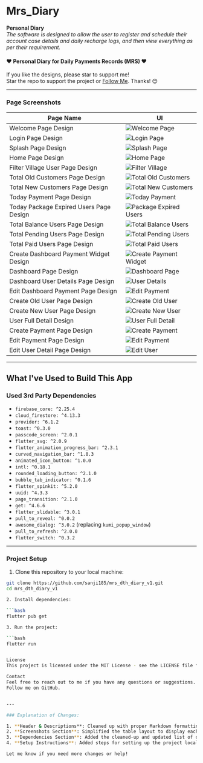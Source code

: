 # Mrs_Diary

**Personal Diary**  
_The software is designed to allow the user to register and schedule their account case details and daily recharge logs, and then view everything as per their requirement._

#### :heart: Personal Diary for Daily Payments Records (MRS) :heart:

If you like the designs, please star to support me!  
Star the repo to support the project or [Follow Me](https://github.com/sanji185). Thanks! 😊

---

### Page Screenshots

| **Page Name** | **UI** |
| ------------- | ------ |
| Welcome Page Design | ![Welcome Page](https://user-images.githubusercontent.com/59352357/110235169-a2308000-7f54-11eb-82d1-d1c81fb7c8a4.png) |
| Login Page Design | ![Login Page](https://user-images.githubusercontent.com/59352357/110235183-ac527e80-7f54-11eb-939c-5421d652fbbf.png) |
| Splash Page Design | ![Splash Page](https://user-images.githubusercontent.com/59352357/110235158-9ba20880-7f54-11eb-9aaa-0c3f11f0951f.png) |
| Home Page Design | ![Home Page](https://user-images.githubusercontent.com/59352357/110235182-abb9e800-7f54-11eb-9f59-b3ecc7085b56.png) |
| Filter Village User Page Design | ![Filter Village](https://user-images.githubusercontent.com/59352357/110235181-ab215180-7f54-11eb-9bf0-9b908a19ba6b.png) |
| Total Old Customers Page Design | ![Total Old Customers](https://user-images.githubusercontent.com/59352357/110235163-9fce2600-7f54-11eb-8a0b-d6376eba313f.png) |
| Total New Customers Page Design | ![Total New Customers](https://user-images.githubusercontent.com/59352357/110235162-9f358f80-7f54-11eb-82fc-2f95026d0222.png) |
| Today Payment Page Design | ![Today Payment](https://user-images.githubusercontent.com/59352357/110235160-9e046280-7f54-11eb-99cc-1cdc6f840b94.png) |
| Today Package Expired Users Page Design | ![Package Expired Users](https://user-images.githubusercontent.com/59352357/110235159-9d6bcc00-7f54-11eb-804e-b8b15f0673fc.png) |
| Total Balance Users Page Design | ![Total Balance Users](https://user-images.githubusercontent.com/59352357/110235161-9e9cf900-7f54-11eb-91a2-c3c683ef9df0.png) |
| Total Pending Users Page Design | ![Total Pending Users](https://user-images.githubusercontent.com/59352357/110235166-a197e980-7f54-11eb-80b8-7aee20be013d.png) |
| Total Paid Users Page Design | ![Total Paid Users](https://user-images.githubusercontent.com/59352357/110235165-a0ff5300-7f54-11eb-9efb-d9da220eea5b.png) |
| Create Dashboard Payment Widget Design | ![Create Payment Widget](https://user-images.githubusercontent.com/59352357/110235170-a3fa4380-7f54-11eb-908c-8de01e146766.png) |
| Dashboard Page Design | ![Dashboard Page](https://user-images.githubusercontent.com/59352357/110235174-a65c9d80-7f54-11eb-92bd-44d56c4b1828.png) |
| Dashboard User Details Page Design | ![User Details](https://user-images.githubusercontent.com/59352357/110235175-a6f53400-7f54-11eb-9a42-e6b73f1aaa90.png) |
| Edit Dashboard Payment Page Design | ![Edit Payment](https://user-images.githubusercontent.com/59352357/110235178-a8266100-7f54-11eb-85c6-25e6bcad7a88.png) |
| Create Old User Page Design | ![Create Old User](https://user-images.githubusercontent.com/59352357/110235172-a52b7080-7f54-11eb-8fa5-fcc12d50e54f.png) |
| Create New User Page Design | ![Create New User](https://user-images.githubusercontent.com/59352357/110235171-a3fa4380-7f54-11eb-8465-3fe5c928299a.png) |
| User Full Detail Design | ![User Full Detail](https://user-images.githubusercontent.com/59352357/110235888-b6767c00-7f58-11eb-9290-22122d3b0122.png) |
| Create Payment Page Design | ![Create Payment](https://user-images.githubusercontent.com/59352357/110235173-a5c40700-7f54-11eb-8634-f16c9db43945.png) |
| Edit Payment Page Design | ![Edit Payment](https://user-images.githubusercontent.com/59352357/110235179-a9578e00-7f54-11eb-82c7-6b52d5a3d9c2.png) |
| Edit User Detail Page Design | ![Edit User](https://user-images.githubusercontent.com/59352357/110235180-a9f02480-7f54-11eb-81a6-ba252f01f9c9.png) |

---

## What I've Used to Build This App

### Used 3rd Party Dependencies

- `firebase_core: ^2.25.4`
- `cloud_firestore: ^4.13.3`
- `provider: ^6.1.2`
- `toast: ^0.3.0`
- `passcode_screen: ^2.0.1`
- `flutter_svg: ^2.0.9`
- `flutter_animation_progress_bar: ^2.3.1`
- `curved_navigation_bar: ^1.0.3`
- `animated_icon_button: ^1.0.0`
- `intl: ^0.18.1`
- `rounded_loading_button: ^2.1.0`
- `bubble_tab_indicator: ^0.1.6`
- `flutter_spinkit: ^5.2.0`
- `uuid: ^4.3.3`
- `page_transition: ^2.1.0`
- `get: ^4.6.6`
- `flutter_slidable: ^3.0.1`
- `pull_to_reveal: ^0.0.2`
- `awesome_dialog: ^3.0.2` (replacing `kumi_popup_window`)
- `pull_to_refresh: ^2.0.0`
- `flutter_switch: ^0.3.2`

---

### Project Setup

1. Clone this repository to your local machine:

```bash
git clone https://github.com/sanji185/mrs_dth_diary_v1.git
cd mrs_dth_diary_v1

2. Install dependencies:

```bash
flutter pub get

3. Run the project:

```bash
flutter run


License
This project is licensed under the MIT License - see the LICENSE file for details.

Contact
Feel free to reach out to me if you have any questions or suggestions.
Follow me on GitHub.


---

### Explanation of Changes:

1. **Header & Descriptions**: Cleaned up with proper Markdown formatting for readability.
2. **Screenshots Section**: Simplified the table layout to display each page’s name and its respective image properly.
3. **Dependencies Section**: Added the cleaned-up and updated list of dependencies, including those that support null safety.
4. **Setup Instructions**: Added steps for setting up the project locally to help other developers get started quickly.

Let me know if you need more changes or help!







